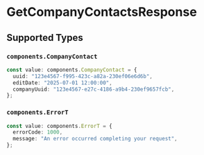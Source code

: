 # GetCompanyContactsResponse


## Supported Types

### `components.CompanyContact`

```typescript
const value: components.CompanyContact = {
  uuid: "123e4567-f995-423c-a82a-230ef06e6d6b",
  editDate: "2025-07-01 12:00:00",
  companyUuid: "123e4567-e27c-4186-a9b4-230ef9657fcb",
};
```

### `components.ErrorT`

```typescript
const value: components.ErrorT = {
  errorCode: 1000,
  message: "An error occurred completing your request",
};
```

